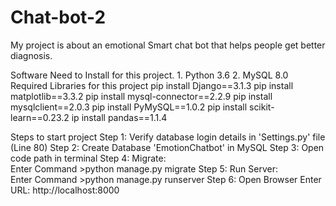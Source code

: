# Chat-bot-2
My project is about an emotional Smart chat bot that helps people get better diagnosis.

Software Need to Install for this project.
	1. Python 3.6
	2. MySQL 8.0
Required Libraries for this project 
  pip install Django==3.1.3
	pip install matplotlib==3.3.2
	pip install mysql-connector==2.2.9
	pip install  mysqlclient==2.0.3
	pip install PyMySQL==1.0.2
	pip install scikit-learn==0.23.2
	ip install  pandas==1.1.4


Steps to start project
	Step 1: Verify database login details in 'Settings.py' file (Line 80)
	Step 2: Create Database 'EmotionChatbot' in MySQL
	Step 3: Open code path in terminal 
	Step 4: Migrate:  
		Enter Command
			>python manage.py migrate
	Step 5: Run Server:  
		Enter Command
			>python manage.py runserver
	Step 6: Open Browser
			Enter URL: http://localhost:8000




